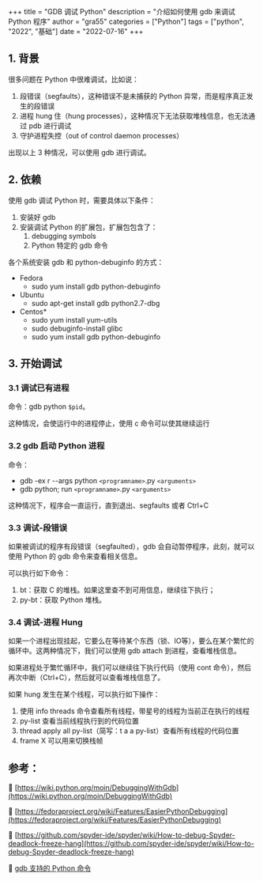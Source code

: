 +++
title = "GDB 调试 Python"
description = "介绍如何使用 gdb 来调试 Python 程序"
author = "gra55"
categories = ["Python"]
tags = ["python", "2022", "基础"]
date = "2022-07-16"
+++

## 1. 背景

很多问题在 Python 中很难调试，比如说：

1. 段错误（segfaults），这种错误不是未捕获的 Python 异常，而是程序真正发生的段错误
2. 进程 hung 住（hung processes），这种情况下无法获取堆栈信息，也无法通过 pdb 进行调试
3. 守护进程失控（out of control daemon processes）

出现以上 3 种情况，可以使用 gdb 进行调试。

## 2. 依赖

使用 gdb 调试 Python 时，需要具体以下条件：

1. 安装好 gdb
2. 安装调试 Python 的扩展包，扩展包包含了：
   1. debugging symbols
   2. Python 特定的 gdb 命令

各个系统安装 gdb 和 python-debuginfo 的方式：

+ Fedora
  * sudo yum install gdb python-debuginfo
+ Ubuntu
  * sudo apt-get install gdb python2.7-dbg
+ Centos*
  * sudo yum install yum-utils
  * sudo debuginfo-install glibc
  * sudo yum install gdb python-debuginfo

## 3. 开始调试

### 3.1 调试已有进程

命令：gdb python `$pid`。

这种情况，会使运行中的进程停止，使用 c 命令可以使其继续运行

### 3.2 gdb 启动 Python 进程

命令：

+ gdb -ex r --args python `<programname>`.py `<arguments>`
+ gdb python; run `<programname>`.py `<arguments>`

这种情况下，程序会一直运行，直到退出、segfaults 或者 Ctrl+C

### 3.3 调试-段错误

如果被调试的程序有段错误（segfaulted），gdb 会自动暂停程序，此刻，就可以使用 Python 的 gdb 命令来查看相关信息。

可以执行如下命令：

1. bt：获取 C 的堆栈。如果这里查不到可用信息，继续往下执行；
2. py-bt：获取 Python 堆栈。

### 3.4 调试-进程 Hung

如果一个进程出现挂起，它要么在等待某个东西（锁、IO等），要么在某个繁忙的循环中。这两种情况下，我们可以使用 gdb attach 到进程，查看堆栈信息。

如果进程处于繁忙循环中，我们可以继续往下执行代码（使用 cont 命令），然后再次中断（Ctrl+C），然后就可以查看堆栈信息了。

如果 hung 发生在某个线程，可以执行如下操作：

1. 使用 info threads 命令查看所有线程，带星号的线程为当前正在执行的线程
2. py-list 查看当前线程执行到的代码位置
3. thread apply all py-list（简写：t a a py-list）查看所有线程的代码位置
4. frame X 可以用来切换栈帧

## 参考：

📌 [https://wiki.python.org/moin/DebuggingWithGdb](https://wiki.python.org/moin/DebuggingWithGdb)

📌 [https://fedoraproject.org/wiki/Features/EasierPythonDebugging](https://fedoraproject.org/wiki/Features/EasierPythonDebugging)

📌 [https://github.com/spyder-ide/spyder/wiki/How-to-debug-Spyder-deadlock-freeze-hang](https://github.com/spyder-ide/spyder/wiki/How-to-debug-Spyder-deadlock-freeze-hang)

📌 [gdb 支持的 Python 命令](https://fedoraproject.org/wiki/Features/EasierPythonDebugging#New_gdb_commands)

